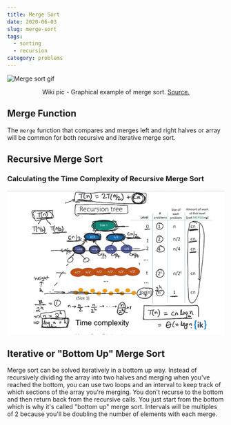 ```yaml
---
title: Merge Sort
date: 2020-06-03
slug: merge-sort
tags:
  - sorting
  - recursion
category: problems
---
```


![Merge sort gif](https://upload.wikimedia.org/wikipedia/commons/c/cc/Merge-sort-example-300px.gif)

<span style="display:block; text-align: center;">Wiki pic - Graphical example of merge sort. [Source.](https://en.wikipedia.org/wiki/Merge_sort)</span>

## Merge Function

The `merge` function that compares and merges left and right halves or array will be common for both recursive and iterative merge sort.

<!-- embed:merge.js -->

## Recursive Merge Sort

<!-- embed:merge_sort.js -->

### Calculating the Time Complexity of Recursive Merge Sort

![Time Complexity of Merge Sort](./merge_sort_runtime.png)

## Iterative or "Bottom Up" Merge Sort

Merge sort can be solved iteratively in a bottom up way. Instead of recursively dividing the array into two halves and merging when you've reached the bottom, you can use two loops and an interval to keep track of which sections of the array you're merging. You don't recurse to the bottom and then return back from the recursive calls. You just start from the bottom which is why it's called "bottom up" merge sort. Intervals will be multiples of 2 because you'll be doubling the number of elements with each merge.

<!-- embed:merge_sort_iterative.js -->
